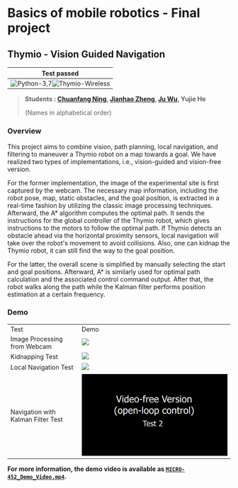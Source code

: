 # Basics of mobile robotics - Final project

## Thymio - Vision Guided Navigation

| **Test passed**                                              |
| ------------------------------------------------------------ |
| ![Python-3,7](https://img.shields.io/badge/Python-3.7-blue.svg)![Thymio-Wireless](https://img.shields.io/badge/Thymio-Wireless-orange.svg) |

> **Students : [Chuanfang Ning](https://github.com/Chuanfang-Neptune), [Jianhao Zheng](https://github.com/Jianhao-zheng), [Ju Wu](https://github.com/JuWu-19), Yujie He**
>
> (Names in alphabetical order)

### Overview

This project aims to combine vision, path planning, local navigation, and filtering to maneuver a Thymio robot on a map towards a goal. We have realized two types of implementations, i.e., vision-guided and vision-free version.

For the former implementation, the image of the experimental site is first captured by the webcam. The necessary map information, including the robot pose, map, static obstacles, and the goal position, is extracted in a real-time fashion by utilizing the classic image processing techniques. Afterward, the A* algorithm computes the optimal path. It sends the instructions for the global controller of the Thymio robot, which gives instructions to the motors to follow the optimal path. If Thymio detects an obstacle ahead via the horizontal proximity sensors, local navigation will take over the robot's movement to avoid collisions. Also, one can kidnap the Thymio robot, it can still find the way to the goal position.

For the latter, the overall scene is simplified by manually selecting the start and goal positions. Afterward, A* is similarly used for optimal path calculation and the associated control command output. After that, the robot walks along the path while the Kalman filter performs position estimation at a certain frequency.

### Demo

|                                    |                   |
| ---------------------------------- | ----------------- |
| Test                               | Demo              |
| Image Processing from Webcam       | ![](./gifs/1.gif) |
| Kidnapping Test                    | ![](./gifs/3.gif) |
| Local Navigation Test              | ![](./gifs/5.gif) |
| Navigation with Kalman Filter Test | ![](./gifs/7.gif) |

**For more information, the demo video is available as [`MICRO-452_Demo_Video.mp4`](https://github.com/hibetterheyj/Thymio_Vision_Guided_Navigation/blob/master/MICRO-452_Demo_Video.mp4).**

